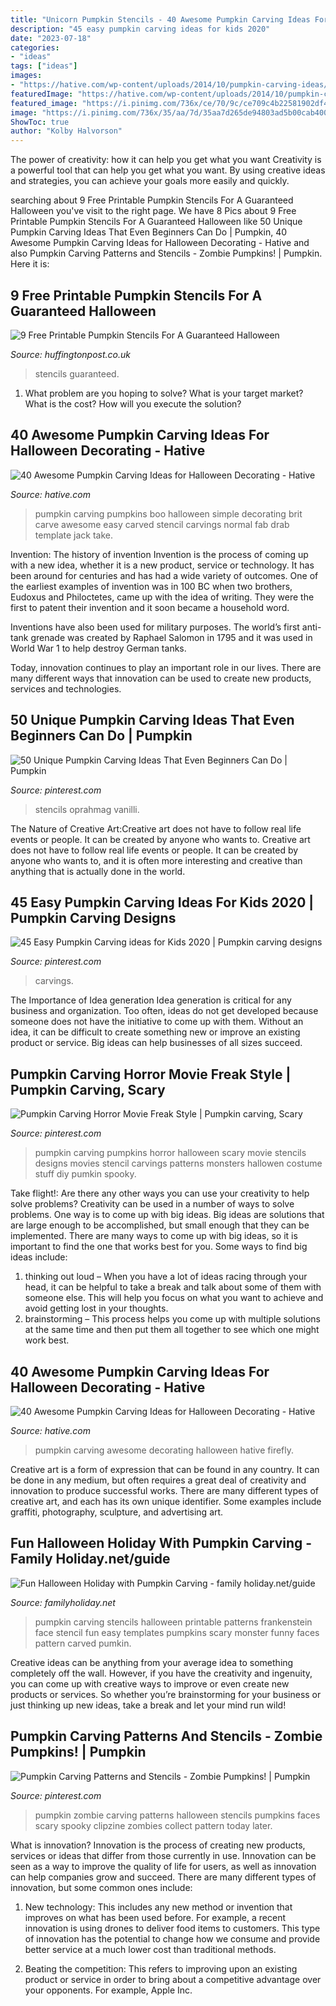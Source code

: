 ```yaml
---
title: "Unicorn Pumpkin Stencils - 40 Awesome Pumpkin Carving Ideas For Halloween Decorating"
description: "45 easy pumpkin carving ideas for kids 2020"
date: "2023-07-18"
categories:
- "ideas"
tags: ["ideas"]
images:
- "https://hative.com/wp-content/uploads/2014/10/pumpkin-carving-ideas/2-boo-pumpkin.jpg"
featuredImage: "https://hative.com/wp-content/uploads/2014/10/pumpkin-carving-ideas/2-boo-pumpkin.jpg"
featured_image: "https://i.pinimg.com/736x/ce/70/9c/ce709c4b22581902df441b4f83c43a93.jpg"
image: "https://i.pinimg.com/736x/35/aa/7d/35aa7d265de94803ad5b00cab4003e5a.jpg"
ShowToc: true
author: "Kolby Halvorson"
---
```



The power of creativity: how it can help you get what you want
Creativity is a powerful tool that can help you get what you want. By using creative ideas and strategies, you can achieve your goals more easily and quickly.

	

		
searching about 9 Free Printable Pumpkin Stencils For A Guaranteed Halloween you've visit to the right page. We have 8 Pics about 9 Free Printable Pumpkin Stencils For A Guaranteed Halloween like 50 Unique Pumpkin Carving Ideas That Even Beginners Can Do | Pumpkin, 40 Awesome Pumpkin Carving Ideas for Halloween Decorating - Hative and also Pumpkin Carving Patterns and Stencils - Zombie Pumpkins! | Pumpkin. Here it is:
		
    
## 9 Free Printable Pumpkin Stencils For A Guaranteed Halloween

<img loading=lazy src="https://img.huffingtonpost.com/asset/5b9c70d826000036007f7abd.jpeg?ops=scalefit_960_noupscale" onerror="this.onerror=null;this.src='https://tse3.mm.bing.net/th?id=OIP.CP1G1mNZKYPW3G1M0svWVgHaJP&amp;pid=15.1';" alt="9 Free Printable Pumpkin Stencils For A Guaranteed Halloween">

_Source: huffingtonpost.co.uk_

>stencils guaranteed. 

	

1. What problem are you hoping to solve? What is your target market? What is the cost? How will you execute the solution?

    
## 40 Awesome Pumpkin Carving Ideas For Halloween Decorating - Hative

<img loading=lazy src="https://hative.com/wp-content/uploads/2014/10/pumpkin-carving-ideas/2-boo-pumpkin.jpg" onerror="this.onerror=null;this.src='https://tse3.mm.bing.net/th?id=OIP.Pg5KkiLWoqmff3yaNzzW0QHaE7&amp;pid=15.1';" alt="40 Awesome Pumpkin Carving Ideas for Halloween Decorating - Hative">

_Source: hative.com_

>pumpkin carving pumpkins boo halloween simple decorating brit carve awesome easy carved stencil carvings normal fab drab template jack take. 

	

Invention: The history of invention
Invention is the process of coming up with a new idea, whether it is a new product, service or technology. It has been around for centuries and has had a wide variety of outcomes. 
One of the earliest examples of invention was in 100 BC when two brothers, Eudoxus and Philoctetes, came up with the idea of writing. They were the first to patent their invention and it soon became a household word. 

Inventions have also been used for military purposes. The world’s first anti-tank grenade was created by Raphael Salomon in 1795 and it was used in World War 1 to help destroy German tanks. 

Today, innovation continues to play an important role in our lives. There are many different ways that innovation can be used to create new products, services and technologies.

    
## 50 Unique Pumpkin Carving Ideas That Even Beginners Can Do | Pumpkin

<img loading=lazy src="https://i.pinimg.com/736x/ce/70/9c/ce709c4b22581902df441b4f83c43a93.jpg" onerror="this.onerror=null;this.src='https://tse4.mm.bing.net/th?id=OIP.eGTPJ2ZA3McWux_Njw_bOAHaLD&amp;pid=15.1';" alt="50 Unique Pumpkin Carving Ideas That Even Beginners Can Do | Pumpkin">

_Source: pinterest.com_

>stencils oprahmag vanilli. 

	

The Nature of Creative Art:Creative art does not have to follow real life events or people. It can be created by anyone who wants to.
Creative art does not have to follow real life events or people. It can be created by anyone who wants to, and it is often more interesting and creative than anything that is actually done in the world.

    
## 45 Easy Pumpkin Carving Ideas For Kids 2020 | Pumpkin Carving Designs

<img loading=lazy src="https://i.pinimg.com/736x/35/aa/7d/35aa7d265de94803ad5b00cab4003e5a.jpg" onerror="this.onerror=null;this.src='https://tse1.mm.bing.net/th?id=OIP.D_Gu7UF5ZmkD3dfoZx7bGQHaHa&amp;pid=15.1';" alt="45 Easy Pumpkin Carving ideas for Kids 2020 | Pumpkin carving designs">

_Source: pinterest.com_

>carvings. 

	

The Importance of Idea generation
Idea generation is critical for any business and organization. Too often, ideas do not get developed because someone does not have the initiative to come up with them. Without an idea, it can be difficult to create something new or improve an existing product or service. Big ideas can help businesses of all sizes succeed.

    
## Pumpkin Carving Horror Movie Freak Style | Pumpkin Carving, Scary

<img loading=lazy src="https://i.pinimg.com/originals/15/ac/3b/15ac3ba746665845977fdbb986758da4.png" onerror="this.onerror=null;this.src='https://tse4.mm.bing.net/th?id=OIP.oUIklgZW99qnaMkz50frTgHaOe&amp;pid=15.1';" alt="Pumpkin Carving Horror Movie Freak Style | Pumpkin carving, Scary">

_Source: pinterest.com_

>pumpkin carving pumpkins horror halloween scary movie stencils designs movies stencil carvings patterns monsters hallowen costume stuff diy pumkin spooky. 

	

Take flight!: Are there any other ways you can use your creativity to help solve problems?
Creativity can be used in a number of ways to solve problems. One way is to come up with big ideas. Big ideas are solutions that are large enough to be accomplished, but small enough that they can be implemented. There are many ways to come up with big ideas, so it is important to find the one that works best for you. Some ways to find big ideas include: 
1) thinking out loud – When you have a lot of ideas racing through your head, it can be helpful to take a break and talk about some of them with someone else. This will help you focus on what you want to achieve and avoid getting lost in your thoughts. 
2) brainstorming – This process helps you come up with multiple solutions at the same time and then put them all together to see which one might work best.

    
## 40 Awesome Pumpkin Carving Ideas For Halloween Decorating - Hative

<img loading=lazy src="https://hative.com/wp-content/uploads/2014/10/pumpkin-carving-ideas/33-firefly-pumpkin.jpg" onerror="this.onerror=null;this.src='https://tse2.mm.bing.net/th?id=OIP.TeEQqtFQmiT6lDD_3noG_gHaLI&amp;pid=15.1';" alt="40 Awesome Pumpkin Carving Ideas for Halloween Decorating - Hative">

_Source: hative.com_

>pumpkin carving awesome decorating halloween hative firefly. 

	

Creative art is a form of expression that can be found in any country. It can be done in any medium, but often requires a great deal of creativity and innovation to produce successful works. There are many different types of creative art, and each has its own unique identifier. Some examples include graffiti, photography, sculpture, and advertising art.

    
## Fun Halloween Holiday With Pumpkin Carving - Family Holiday.net/guide

<img loading=lazy src="http://www.familyholiday.net/wp-content/uploads/2011/10/p_baby-face-stencil-_10.jpg" onerror="this.onerror=null;this.src='https://tse2.mm.bing.net/th?id=OIP.NwFWxn9_nyJSu3if-OSEMAHaJ4&amp;pid=15.1';" alt="Fun Halloween Holiday with Pumpkin Carving - family holiday.net/guide">

_Source: familyholiday.net_

>pumpkin carving stencils halloween printable patterns frankenstein face stencil fun easy templates pumpkins scary monster funny faces pattern carved pumkin. 

	

Creative ideas can be anything from your average idea to something completely off the wall. However, if you have the creativity and ingenuity, you can come up with creative ways to improve or even create new products or services. So whether you’re brainstorming for your business or just thinking up new ideas, take a break and let your mind run wild!

    
## Pumpkin Carving Patterns And Stencils - Zombie Pumpkins! | Pumpkin

<img loading=lazy src="https://i.pinimg.com/736x/9c/42/29/9c4229526a24a3e8f8a57e06e0a82790--zombie-pumpkins-halloween-pumpkins.jpg" onerror="this.onerror=null;this.src='https://tse4.mm.bing.net/th?id=OIP.-J1ERAuJaJvTMswTeF76ZAHaJ4&amp;pid=15.1';" alt="Pumpkin Carving Patterns and Stencils - Zombie Pumpkins! | Pumpkin">

_Source: pinterest.com_

>pumpkin zombie carving patterns halloween stencils pumpkins faces scary spooky clipzine zombies collect pattern today later. 

	

What is innovation?
Innovation is the process of creating new products, services or ideas that differ from those currently in use. Innovation can be seen as a way to improve the quality of life for users, as well as innovation can help companies grow and succeed. There are many different types of innovation, but some common ones include:
1. New technology: This includes any new method or invention that improves on what has been used before. For example, a recent innovation is using drones to deliver food items to customers. This type of innovation has the potential to change how we consume and provide better service at a much lower cost than traditional methods.

2. Beating the competition: This refers to improving upon an existing product or service in order to bring about a competitive advantage over your opponents. For example, Apple Inc.


